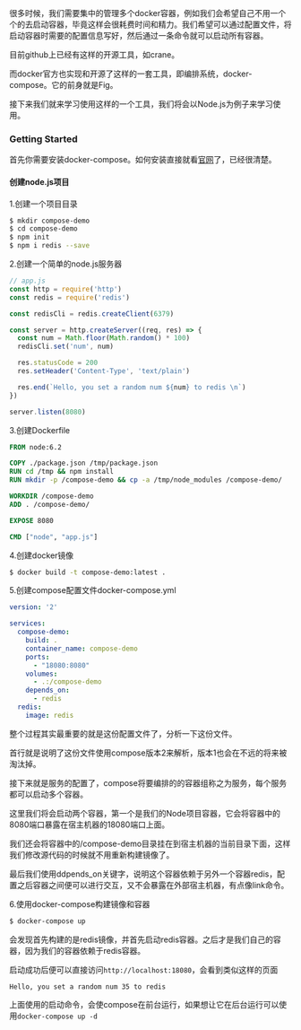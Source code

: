 很多时候，我们需要集中的管理多个docker容器，例如我们会希望自己不用一个个的去启动容器，毕竟这样会很耗费时间和精力。我们希望可以通过配置文件，将启动容器时需要的配置信息写好，然后通过一条命令就可以启动所有容器。

目前github上已经有这样的开源工具，如crane。

而docker官方也实现和开源了这样的一套工具，即编排系统，docker-compose。它的前身就是Fig。

接下来我们就来学习使用这样的一个工具，我们将会以Node.js为例子来学习使用。

### Getting Started
首先你需要安装docker-compose。如何安装直接就看[官网](https://docs.docker.com/compose/install/)了，已经很清楚。

#### 创建node.js项目
1.创建一个项目目录

```bash
$ mkdir compose-demo
$ cd compose-demo
$ npm init
$ npm i redis --save 
```
2.创建一个简单的node.js服务器
```javascript
// app.js
const http = require('http')
const redis = require('redis')

const redisCli = redis.createClient(6379)

const server = http.createServer((req, res) => {
  const num = Math.floor(Math.random() * 100)
  redisCli.set('num', num)

  res.statusCode = 200
  res.setHeader('Content-Type', 'text/plain')

  res.end(`Hello, you set a random num ${num} to redis \n`)
})

server.listen(8080)
```

3.创建Dockerfile
```dockerfile
FROM node:6.2

COPY ./package.json /tmp/package.json
RUN cd /tmp && npm install
RUN mkdir -p /compose-demo && cp -a /tmp/node_modules /compose-demo/

WORKDIR /compose-demo
ADD . /compose-demo/

EXPOSE 8080

CMD ["node", "app.js"]
```

4.创建docker镜像
```bash
$ docker build -t compose-demo:latest .
```

5.创建compose配置文件docker-compose.yml
```yaml
version: '2'

services:
  compose-demo:
    build: .
    container_name: compose-demo
    ports:
      - "18080:8080"
    volumes:
      - .:/compose-demo
    depends_on:
      - redis
  redis:
    image: redis 
```
整个过程其实最重要的就是这份配置文件了，分析一下这份文件。

首行就是说明了这份文件使用compose版本2来解析，版本1也会在不远的将来被淘汰掉。

接下来就是服务的配置了，compose将要编排的的容器组称之为服务，每个服务都可以启动多个容器。

这里我们将会启动两个容器，第一个是我们的Node项目容器，它会将容器中的8080端口暴露在宿主机器的18080端口上面。

我们还会将容器中的/compose-demo目录挂在到宿主机器的当前目录下面，这样我们修改源代码的时候就不用重新构建镜像了。

最后我们使用ddpends_on关键字，说明这个容器依赖于另外一个容器redis，配置之后容器之间便可以进行交互，又不会暴露在外部宿主机器，有点像link命令。

6.使用docker-compose构建镜像和容器
```bash
$ docker-compose up
```
会发现首先构建的是redis镜像，并首先启动redis容器。之后才是我们自己的容器，因为我们的容器依赖于redis容器。

启动成功后便可以直接访问`http://localhost:18080`，会看到类似这样的页面
```
Hello, you set a random num 35 to redis
```

上面使用的启动命令，会使compose在前台运行，如果想让它在后台运行可以使用`docker-compose up -d`
